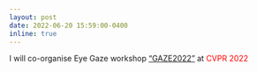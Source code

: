 ```yaml
---
layout: post
date: 2022-06-20 15:59:00-0400
inline: true
---
```


I will co-organise Eye Gaze workshop [“GAZE2022”](https://gazeworkshop.github.io/2022/) at <font color=red>CVPR 2022</font>